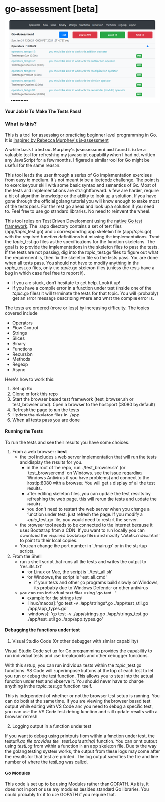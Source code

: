 # go-assessment [beta]

<p text-align="center">
<img src="static/screenshot.png" width=600/>
<p>

**Your Job Is To Make The Tests Pass!**

### What is this?

This is a tool for assessing or practicing beginner level programming in Go. It is [inspired by Rebecca Murphey's js-assessment](https://github.com/rmurphey/js-assessment)

A while back I tried out Murphey's js-assessment and found it to be a valuable tool for refreshing my javascript capability when I
had not written any JavaScript for a few months. I figured a similar tool for Go might be useful
for the same reason.

This tool leads the user through a series of Go implementation exercises from easy to medium.
It's not meant to be a leetcode challenge. The point is to exercise your skill with some basic syntax and semantics of Go.
Most of the tests and implementations are straightforward. A few are harder, require a bit of
algorithm knowledge or the ability to look up a solution. If you have gone through the
official golang tutorial you will know enough to make most of the tests pass. For the rest
go ahead and look up a solution if you need to. Feel free to use go standard libraries.
No need to reinvent the wheel.

This tool relies on Test Driven Development using the
[native Go test framework](https://golang.org/pkg/testing/). The ./app directory
contains a set of test files (app/_topic_\_test.go) and a corresponding app skeleton file (app/_topic_.go) with
the required function definitions but missing the implementations. Treat the _topic_\_test.go files
as the specifications for the function skeletons. The goal is to provide the implementations in the
skeleton files to pass the tests. If the tests are not passing, dig into the _topic_\_test.go files
to figure out what the requirement is, then fix the skeleton file so the tests pass.
You are done when all tests pass. You should not have to modify anything in the _topic_\_test.go files,
only the _topic_.go skeleton files (unless the tests have a bug in which case feel free to report it).

- if you are stuck, don't hesitate to get help. Look it up!
- if you have a compile error in a function under test (inside one of the _topic_.go files) it will terminate the tests for that topic. You will (probably) get an error message describing where and what the compile error is.

The tests are ordered (more or less) by increasing difficulty. The topics covered include

- Operators
- Flow Control
- Strings
- Slices
- Binary
- Functions
- Recursion
- Methods
- Regexp
- Async

Here's how to work this:

1. Set up Go
2. Clone or fork this repo
3. Start the browser based test framework (test_browser.sh or test_browser.cmd). Open a browser to the host:port (:8080 by default)
4. Refresh the page to run the tests
5. Update the skeleton files in ./app
6. When all tests pass you are done

#### Running the Tests

To run the tests and see their results you have some choices.

1. From a web browser : **best**
   - the tool includes a web server implementation that will run the tests and display the results for you.
     - in the root of the repo, run './test_browser.sh' (or 'test_browser.cmd' on Windows. see the issue regarding Windows Antivirus if you have problems) and connect to the hostip:8080 with a browser. You will get a display of all the test results.
     - after editing skeleton files, you can update the test results by refreshing the web page. this will rerun the tests and update the results.
     - you don't need to restart the web server when you change a function under test. just refresh the page. If you modify a _topic_\_test.go file, you would need to restart the server.
   - the browser tool needs to be connected to the internet because it uses Bootstrap from a CDN. If you want to run locally you can download the required bootstrap files and modify './static/index.html' to point to their local copies.
   - You can change the port number in './main.go' or in the startup scripts.
2. From the Shell
   - run a shell script that runs all the tests and writes the output to 'results.txt'
     - for Linux or Mac, the script is './test_all.sh'
     - for Windows, the script is 'test_all.cmd'
       - if your tests and other go programs build slowly on Windows, its probably due to Windows Defender or other antivirus
   - you can run individual test files using 'go test...'
     - example for the strings test
     - \[linux/macos\]: 'go test -v ./app/strings\*.go ./app/test_util.go ./app/app_types.go'
     - \[windows\]: 'go test -v ./app/strings.go ./app/strings_test.go ./app/test_util.go ./app/app_types.go'

#### Debugging the functions under test

1. Visual Studio Code (Or other debugger with similar capability)

Visual Studio Code set up for Go programming provides the capability to run individual tests and use breakpoints and other debugger functions.

With this setup, you can run individual tests within the _topic_\_test.go functions. VS Code will superimpose buttons
at the top of each test to let you run or debug the test function. This allows you to step into the actual function
under test and observe it. You should never have to change anything in the _topic_\_test.go function itself.

This is independent of whether or not the browser test setup is running. You can do both at the same time. If you
are viewing the browser based test output while editing with VS Code and you need to debug a specific test, you can
use the VS Code test debug function and still update results with a browser refresh

2. Logging output in a function under test

If you want to debug using printouts from within a function under test, the test*util.go file provides the \_testLog(s string)* function.
You can print output using _testLog_ from within a function in an app skeleton file. Due to the way the golang testing system works, the output from these logs may come after the results for that test are printed. The log output specifies the file and line number of where the testLog was called.

#### Go Modules

This code is set up to be using Modules rather than GOPATH. As it is, it does not import or use any modules besides standard Go libraries. You could probably fix it to use GOPATH if you require that.
